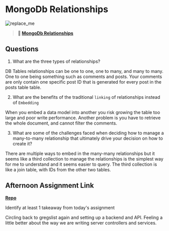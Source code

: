 # MongoDb Relationships

![replace_me](https://codeworks.blob.core.windows.net/public/assets/img/illustrations/placeholder.svg)

> **📖 [MongoDb Relationships](https://codeworksacademy.com/fs-student-guide/resources/wk5/02-Relationships)**

## Questions

1. What are the three types of relationships?

  DB Tables relationships can be one to one, one to many, and many to many.
  One to one being something such as comments and posts. Your comments are only contain one specific post ID that is generated for every post in the posts table table.

2. What are the benefits of the traditional `linking` of relationships instead of `Embedding`

  When you embed a data model into another you risk growing the table too large and poor write performance. Another problem is you have to retrieve the whole document, and cannot filter the comments.


3. What are some of the challenges faced when deciding how to manage a many-to-many relationship that ultimately drive your decision on how to create it?

  There are multiple ways to embed in the many-many relationships but it seems like a third collection to manage the relationships is the simplest way for me to understand and it seems easier to query. The third collection is like a join table, with IDs from the other two tables.

## Afternoon Assignment Link

**[Repo](https://github.com/patrick-misner/greglist-api-mark)**

Identify at least 1 takeaway from today's assignment

Circling back to gregslist again and setting up a backend and API. Feeling a little better about the way we are writing server controllers and services.
